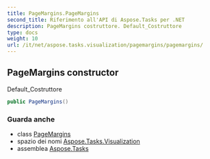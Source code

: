 ```yaml
---
title: PageMargins.PageMargins
second_title: Riferimento all'API di Aspose.Tasks per .NET
description: PageMargins costruttore. Default_Costruttore
type: docs
weight: 10
url: /it/net/aspose.tasks.visualization/pagemargins/pagemargins/
---
```

## PageMargins constructor

Default_Costruttore

```csharp
public PageMargins()
```

### Guarda anche

* class [PageMargins](../)
* spazio dei nomi [Aspose.Tasks.Visualization](../../pagemargins/)
* assemblea [Aspose.Tasks](../../../)



